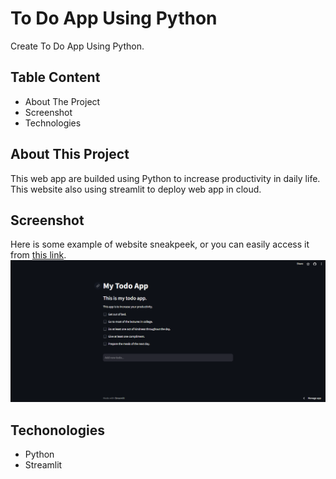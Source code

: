 # To Do App Using Python
Create To Do App Using Python.

## Table Content
- About The Project
- Screenshot
- Technologies

## About This Project
This web app are builded using Python to increase productivity in daily life. This website also using streamlit to deploy web app in cloud.

## Screenshot
Here is some example of website sneakpeek, or you can easily access it from  [this link](https://github.com/kinanti18/app1-to-do-app).
![My Image](screenshot/App.PNG) 

## Techonologies
- Python 
- Streamlit
